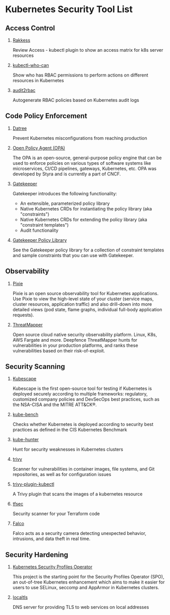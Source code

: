 # Kubernetes Security Tool List

## Access Control

1. [Rakkess](https://github.com/corneliusweig/rakkess)

    Review Access - kubectl plugin to show an access matrix for k8s server resources

1. [kubectl-who-can](https://github.com/aquasecurity/kubectl-who-can)

    Show who has RBAC permissions to perform actions on different resources in Kubernetes

1. [audit2rbac](https://github.com/liggitt/audit2rbac)

    Autogenerate RBAC policies based on Kubernetes audit logs

## Code Policy Enforcement

1. [Datree](https://hub.datree.io/)

    Prevent Kubernetes misconfigurations from reaching production
    
1. [Open Policy Agent (OPA)](https://www.openpolicyagent.org/docs/latest/kubernetes-introduction/)

    The OPA is an open-source, general-purpose policy engine that can be used to enforce policies on various types of software systems like microservices, CI/CD pipelines, gateways, Kubernetes, etc. OPA was developed by Styra and is currently a part of CNCF.
    
1. [Gatekeeper](https://open-policy-agent.github.io/gatekeeper/website/docs/)

    Gatekeeper introduces the following functionality:

    * An extensible, parameterized policy library
    * Native Kubernetes CRDs for instantiating the policy library (aka "constraints")
    * Native Kubernetes CRDs for extending the policy library (aka "constraint templates")
    * Audit functionality

1. [Gatekeeper Policy Library](https://github.com/open-policy-agent/gatekeeper-library)

    See the Gatekeeper policy library for a collection of constraint templates and sample constraints that you can use with Gatekeeper.

## Observability

1. [Pixie](https://github.com/pixie-io/pixie)

    Pixie is an open source observability tool for Kubernetes applications. Use Pixie to view the high-level state of your cluster (service maps, cluster resources, application traffic) and also drill-down into more detailed views (pod state, flame graphs, individual full-body application requests).
    
1. [ThreatMapper](https://github.com/deepfence/ThreatMapper)

    Open source cloud native security observability platform. Linux, K8s, AWS Fargate and more.
    Deepfence ThreatMapper hunts for vulnerabilities in your production platforms, and ranks these vulnerabilities based on their risk-of-exploit. 

## Security Scanning

1. [Kubescape](https://github.com/armosec/kubescape)

    Kubescape is the first open-source tool for testing if Kubernetes is deployed securely according to multiple frameworks: regulatory, customized company policies and DevSecOps best practices, such as the NSA-CISA and the MITRE ATT&CK®.
    
3. [kube-bench](https://github.com/aquasecurity/kube-bench)

    Checks whether Kubernetes is deployed according to security best practices as defined in the CIS Kubernetes Benchmark

1. [kube-hunter](https://github.com/aquasecurity/kube-hunter)

    Hunt for security weaknesses in Kubernetes clusters

1. [trivy](https://github.com/aquasecurity/trivy)

    Scanner for vulnerabilities in container images, file systems, and Git repositories, as well as for configuration issues

1. [trivy-plugin-kubectl](https://github.com/aquasecurity/trivy-plugin-kubectl)

    A Trivy plugin that scans the images of a kubernetes resource

1. [tfsec](https://github.com/aquasecurity/tfsec)

    Security scanner for your Terraform code

1. [Falco](https://falco.org/)

    Falco acts as a security camera detecting unexpected behavior, intrusions, and data theft in real time.

## Security Hardening

1. [Kubernetes Security Profiles Operator](https://github.com/kubernetes-sigs/security-profiles-operator)

    This project is the starting point for the Security Profiles Operator (SPO), an out-of-tree Kubernetes enhancement which aims to make it easier for users to use SELinux, seccomp and AppArmor in Kubernetes clusters.

1. [localtls](https://github.com/Corollarium/localtls)

    DNS server for providing TLS to web services on local addresses
